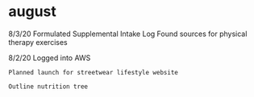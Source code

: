 # august



8/3/20
       Formulated Supplemental Intake Log
       Found sources for physical therapy exercises


8/2/20
    Logged into AWS
    
    Planned launch for streetwear lifestyle website
    
    Outline nutrition tree



